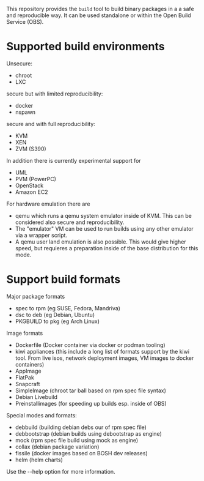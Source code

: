 
This repository provides the `build` tool to build binary packages in a
a safe and reproducible way. It can be used standalone or within the
Open Build Service (OBS).

Supported build environments
============================

 Unsecure:
 - chroot
 - LXC

 secure but with limited reproducibility:
 - docker
 - nspawn

 secure and with full reproducibility:
 - KVM
 - XEN
 - ZVM (S390)

 In addition there is currently experimental support for
 - UML
 - PVM (PowerPC)
 - OpenStack
 - Amazon EC2

 For hardware emulation there are
 - qemu 
   which runs a qemu system emulator inside of KVM. This can
   be considered also secure and reproducibility.
 - The "emulator" VM can be used to run builds using any other
   emulator via a wrapper script.
 - A qemu user land emulation is also possible. This would give
   higher speed, but requieres a preparation inside of the base
   distribution for this mode.

Support build formats
=====================

 Major package formats
 - spec to rpm      (eg SUSE, Fedora, Mandriva)
 - dsc to deb       (eg Debian, Ubuntu)
 - PKGBUILD to pkg  (eg Arch Linux)

 Image formats
 - Dockerfile       (Docker container via docker or podman tooling)
 - kiwi appliances  (this include a long list of formats support by the kiwi tool.
                     From live isos, network deployment images, VM images to docker containers)
 - AppImage
 - FlatPak
 - Snapcraft
 - SimpleImage      (chroot tar ball based on rpm spec file syntax)
 - Debian Livebuild
 - Preinstallimages (for speeding up builds esp. inside of OBS)

 Special modes and formats:
 - debbuild         (building debian debs our of rpm spec file)
 - debbootstrap     (debian builds using debootstrap as engine)
 - mock             (rpm spec file build using mock as engine)
 - collax           (debian package variation)
 - fissile          (docker images based on BOSH dev releases)
 - helm             (helm charts)


Use the --help option for more information.

